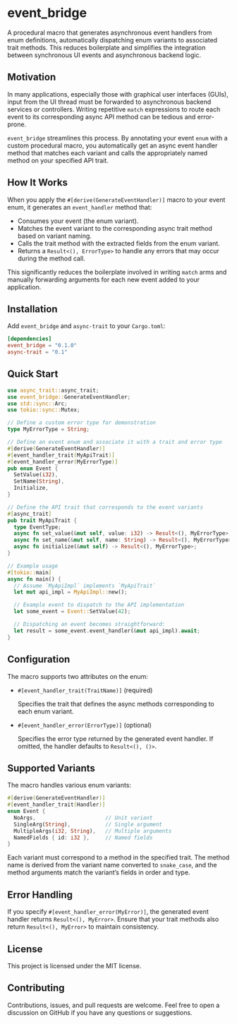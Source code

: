 # event_bridge

A procedural macro that generates asynchronous event handlers from enum
definitions, automatically dispatching enum variants to associated trait
methods. This reduces boilerplate and simplifies the integration between
synchronous UI events and asynchronous backend logic.

## Motivation

In many applications, especially those with graphical user interfaces (GUIs),
input from the UI thread must be forwarded to asynchronous backend services or
controllers. Writing repetitive `match` expressions to route each event to its
corresponding async API method can be tedious and error-prone.

`event_bridge` streamlines this process. By annotating your event `enum` with a
custom procedural macro, you automatically get an async event handler method
that matches each variant and calls the appropriately named method on your
specified API trait.

## How It Works

When you apply the `#[derive(GenerateEventHandler)]` macro to your event enum,
it generates an `event_handler` method that:

- Consumes your event (the enum variant).
- Matches the event variant to the corresponding async trait method based on variant naming.
- Calls the trait method with the extracted fields from the enum variant.
- Returns a `Result<(), ErrorType>` to handle any errors that may occur during the method call.

This significantly reduces the boilerplate involved in writing `match` arms and
manually forwarding arguments for each new event added to your application.

## Installation

Add `event_bridge` and `async-trait` to your `Cargo.toml`:

```toml
[dependencies]
event_bridge = "0.1.0"
async-trait = "0.1"
```

## Quick Start

```rust
use async_trait::async_trait;
use event_bridge::GenerateEventHandler;
use std::sync::Arc;
use tokio::sync::Mutex;

// Define a custom error type for demonstration
type MyErrorType = String;

// Define an event enum and associate it with a trait and error type
#[derive(GenerateEventHandler)]
#[event_handler_trait(MyApiTrait)]
#[event_handler_error(MyErrorType)]
pub enum Event {
  SetValue(i32),
  SetName(String),
  Initialize,
}

// Define the API trait that corresponds to the event variants
#[async_trait]
pub trait MyApiTrait {
  type EventType;
  async fn set_value(&mut self, value: i32) -> Result<(), MyErrorType>;
  async fn set_name(&mut self, name: String) -> Result<(), MyErrorType>;
  async fn initialize(&mut self) -> Result<(), MyErrorType>;
}

// Example usage
#[tokio::main]
async fn main() {
  // Assume `MyApiImpl` implements `MyApiTrait`
  let mut api_impl = MyApiImpl::new();

  // Example event to dispatch to the API implementation
  let some_event = Event::SetValue(42);

  // Dispatching an event becomes straightforward:
  let result = some_event.event_handler(&mut api_impl).await;
}
```

## Configuration

The macro supports two attributes on the enum:

- `#[event_handler_trait(TraitName)]` (required)
  
  Specifies the trait that defines the async methods corresponding to each enum
  variant.

- `#[event_handler_error(ErrorType)]` (optional)
  
  Specifies the error type returned by the generated event handler. If omitted,
  the handler defaults to `Result<(), ()>`.

## Supported Variants

The macro handles various enum variants:

```rust
#[derive(GenerateEventHandler)]
#[event_handler_trait(Handler)]
enum Event {
  NoArgs,                      // Unit variant
  SingleArg(String),           // Single argument
  MultipleArgs(i32, String),   // Multiple arguments
  NamedFields { id: i32 },     // Named fields
}
```

Each variant must correspond to a method in the specified trait. The method name
is derived from the variant name converted to `snake_case`, and the method
arguments match the variant’s fields in order and type.

## Error Handling

If you specify `#[event_handler_error(MyError)]`, the generated event handler
returns `Result<(), MyError>`. Ensure that your trait methods also return
`Result<(), MyError>` to maintain consistency.

## License

This project is licensed under the MIT license.

## Contributing

Contributions, issues, and pull requests are welcome. Feel free to open a
discussion on GitHub if you have any questions or suggestions.